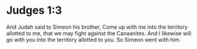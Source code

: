 # Judges 1:3

And Judah said to Simeon his brother, Come up with me into the territory allotted to me, that we may fight against the Canaanites. And I likewise will go with you into the territory allotted to you. So Simeon went with him.
